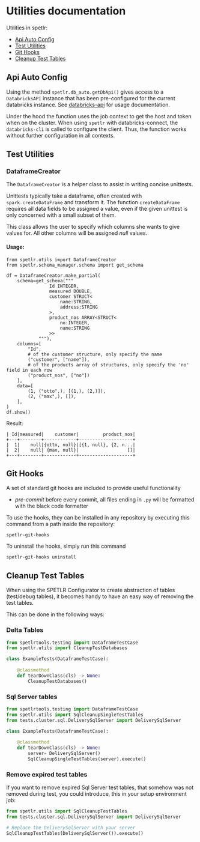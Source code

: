 # Utilities documentation

Utilities in spetlr:

* [Api Auto Config](#api-auto-config)
* [Test Utilities](#test-utilities)
* [Git Hooks](#git-hooks)
* [Cleanup Test Tables](#cleanup-test-tables)

## Api Auto Config

Using the method `spetlr.db_auto.getDbApi()` gives access to a 
`DatabricksAPI` instance that has been pre-configured for the 
current databricks instance. See [databricks-api](https://pypi.org/project/databricks-api/)
for usage documentation.

Under the hood the function uses the job context to get the host and token
when on the cluster. When using `spetlr` with databricks-connect, the `databricks-cli` is
called to configure the client. Thus, the function works without further configuration
in all contexts.

## Test Utilities

### DataframeCreator

The `DataframeCreator` is a helper class to assist in writing concise unittests.

Unittests typically take a dataframe, often created with `spark.createDataFrame` and transform it.
The function `createDataFrame` requires all data fields to be assigned a value, even if the given unittest is only concerned with a small subset of them.

This class allows the user to specify which columns she wants to give values for. All other columns will be assigned *null* values.

#### Usage:

```python3
from spetlr.utils import DataframeCreator
from spetlr.schema_manager.schema import get_schema

df = DataframeCreator.make_partial(
    schema=get_schema("""
                Id INTEGER,
                measured DOUBLE,
                customer STRUCT<
                    name:STRING,
                    address:STRING
                >,
                product_nos ARRAY<STRUCT<
                    no:INTEGER,
                    name:STRING
                >>
            """),
    columns=[
        "Id",
        # of the customer structure, only specify the name
        ("customer", ["name"]),
        # of the products array of structures, only specify the 'no' field in each row
        ("product_nos", ["no"])
    ],
    data=[
        (1, ("otto",), [(1,), (2,)]),
        (2, ("max",), []),
    ],
)
df.show()
```
Result:
```
| Id|measured|    customer|         product_nos|
+---+--------+------------+--------------------+
|  1|    null|{otto, null}|[{1, null}, {2, n...|
|  2|    null| {max, null}|                  []|
+---+--------+------------+--------------------+
```

## Git Hooks

A set of standard git hooks are included to provide useful functionality

- *pre-commit* before every commit, all files ending in `.py` will be formatted with the black code formatter

To use the hooks, they can be installed in any repository by executing this command from a path inside the repository:

    spetlr-git-hooks

To uninstall the hooks, simply run this command

    spetlr-git-hooks uninstall

## Cleanup Test Tables
When using the SPETLR Configurator to create abstraction of tables (test/debug tables),
it becomes handy to have an easy way of removing the test tables.

This can be done in the following ways:


### Delta Tables

```python
from spetlrtools.testing import DataframeTestCase
from spetlr.utils import CleanupTestDatabases

class ExampleTests(DataframeTestCase):
    
    @classmethod
    def tearDownClass(cls) -> None:
        CleanupTestDatabases()
```

### Sql Server tables

```python
from spetlrtools.testing import DataframeTestCase
from spetlr.utils import SqlCleanupSingleTestTables
from tests.cluster.sql.DeliverySqlServer import DeliverySqlServer

class ExampleTests(DataframeTestCase):
    
    @classmethod
    def tearDownClass(cls) -> None:
        server= DeliverySqlServer()
        SqlCleanupSingleTestTables(server).execute()
```

### Remove expired test tables
If you want to remove expired Sql Server test tables,
that somehow was not removed during test, you could introduce,
this in your setup environment job:

```python
from spetlr.utils import SqlCleanupTestTables
from tests.cluster.sql.DeliverySqlServer import DeliverySqlServer

# Replace the DeliverySqlServer with your server
SqlCleanupTestTables(DeliverySqlServer()).execute()
```
